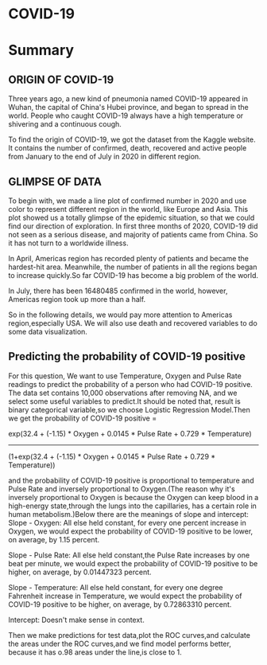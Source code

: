 COVID-19
===========

# Summary

## ORIGIN OF COVID-19

Three years ago, a new kind of pneumonia named COVID-19 appeared in Wuhan, the capital of China's Hubei province, and began to spread in the world. People who caught COVID-19 always have a high temperature or shivering and a continuous cough.

To find the origin of COVID-19, we got the dataset from the Kaggle website. It contains the number of confirmed, death, recovered and active people from January to the end of July in 2020 in different region.

## GLIMPSE OF DATA

To begin with, we made a line plot of confirmed number in 2020 and use color to represent different region in the world, like Europe and Asia. This plot showed us a totally glimpse of the epidemic situation, so that we could find our direction of exploration. In first three months of 2020, COVID-19 did not seen as a serious disease, and majority of patients came from China. So it has not turn to a worldwide illness.

In April, Americas region has recorded plenty of patients and became the hardest-hit area. Meanwhile, the number of patients in all the regions began to increase quickly.So far COVID-19 has become a big problem of the world.

In July, there has been 16480485 confirmed in the world, however, Americas region took up more than a half. 

So in the following details, we would pay more attention to Americas region,especially USA. We will also use death and recovered variables to do some data visualization.

















## Predicting the probability of COVID-19 positive

For this question, We want to use Temperature, Oxygen and Pulse Rate readings to predict the probability of a person who had COVID-19 positive. The data set contains 10,000 observations after removing NA, and we select some useful variables to predict.It should be noted that, result is binary categorical variable,so we choose Logistic Regression Model.Then we get the probability of COVID-19 positive = 

exp(32.4 + (-1.15) * Oxygen + 0.0145 * Pulse Rate + 0.729 * Temperature)
____________________________________________________________

(1+exp(32.4 + (-1.15) * Oxygen +  0.0145	* Pulse Rate + 0.729 * Temperature))

and the probability of COVID-19 positive is proportional to temperature and Pulse Rate and inversely proportional to Oxygen.(The reason why it's inversely proportional to Oxygen is because the Oxygen can keep blood in a high-energy state,through the lungs into the capillaries, has a certain role in human metabolism.)Below there are the meanings of slope and intercept:
Slope - Oxygen: All else held constant, for every one percent increase in Oxygen, we would expect the probability of COVID-19 positive to be lower, on average, by 1.15 percent.

Slope - Pulse Rate: All else held constant,the Pulse Rate increases by one beat per minute, we would expect the probability of COVID-19 positive to be higher, on average, by 0.01447323 percent.

Slope - Temperature: All else held constant, for every one degree Fahrenheit increase in Temperature, we would expect the probability of COVID-19 positive to be higher, on average, by 0.72863310 percent.

Intercept: Doesn't make sense in context.

Then we make predictions for test data,plot the ROC curves,and calculate the areas under the ROC curves,and we find model performs better, because it has o.98 areas under the line,is close to 1.


